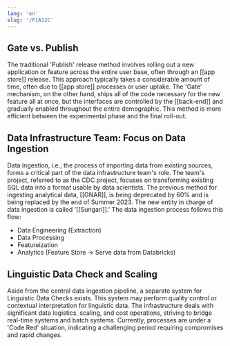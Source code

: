 ```yaml
---
lang: 'en'
slug: '/F1A12C'
---
```


## Gate vs. Publish

The traditional 'Publish' release method involves rolling out a new application or feature across the entire user base, often through an [[app store]] release. This approach typically takes a considerable amount of time, often due to [[app store]] processes or user uptake. The 'Gate' mechanism, on the other hand, ships all of the code necessary for the new feature all at once, but the interfaces are controlled by the [[back-end]] and gradually enabled throughout the entire demographic. This method is more efficient between the experimental phase and the final roll-out.

## Data Infrastructure Team: Focus on Data Ingestion

Data ingestion, i.e., the process of importing data from existing sources, forms a critical part of the data infrastructure team's role. The team's project, referred to as the CDC project, focuses on transforming existing SQL data into a format usable by data scientists. The previous method for ingesting analytical data, [[GNAR]], is being deprecated by 60% and is being replaced by the end of Summer 2023. The new entity in charge of data ingestion is called '[[Sungari]].' The data ingestion process follows this flow:

- Data Engineering (Extraction)
- Data Processing
- Featureization
- Analytics (Feature Store → Serve data from Databricks)

## Linguistic Data Check and Scaling

Aside from the central data ingestion pipeline, a separate system for Linguistic Data Checks exists. This system may perform quality control or contextual interpretation for linguistic data. The infrastructure deals with significant data logistics, scaling, and cost operations, striving to bridge real-time systems and batch systems. Currently, processes are under a 'Code Red' situation, indicating a challenging period requiring compromises and rapid changes.
